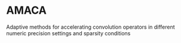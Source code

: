 # AMACA
Adaptive methods for accelerating convolution operators in different numeric precision settings and sparsity conditions
